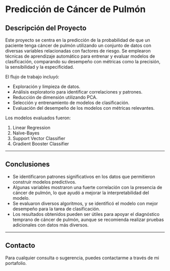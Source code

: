 # Predicción de Cáncer de Pulmón

## Descripción del Proyecto

Este proyecto se centra en la predicción de la probabilidad de que un paciente tenga cáncer de pulmón utilizando un conjunto de datos con diversas variables relacionadas con factores de riesgo. Se emplearon técnicas de aprendizaje automático para entrenar y evaluar modelos de clasificación, comparando su desempeño con métricas como la precisión, la sensibilidad y la especificidad.

El flujo de trabajo incluyó:

- Exploración y limpieza de datos.
- Análisis exploratorio para identificar correlaciones y patrones.
- Reducción de dimensión utilizando PCA.
- Selección y entrenamiento de modelos de clasificación.
- Evaluación del desempeño de los modelos con métricas relevantes.

Los modelos evaluados fueron:

1. Linear Regression
2. Naïve-Bayes
3. Support Vector Classifier
4. Gradient Booster Classifier

---

## Conclusiones

- Se identificaron patrones significativos en los datos que permitieron construir modelos predictivos.    
- Algunas variables mostraron una fuerte correlación con la presencia de cáncer de pulmón, lo que ayudó a mejorar la interpretabilidad del modelo.
- Se evaluaron diversos algoritmos, y se identificó el modelo con mejor desempeño para la tarea de clasificación.
- Los resultados obtenidos pueden ser útiles para apoyar el diagnóstico temprano de cáncer de pulmón, aunque se recomienda realizar pruebas adicionales con datos más diversos.

---

## Contacto

Para cualquier consulta o sugerencia, puedes contactarme a través de mi portafolio.